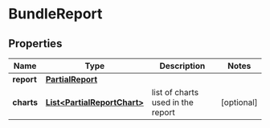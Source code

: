 

# BundleReport


## Properties

| Name | Type | Description | Notes |
|------------ | ------------- | ------------- | -------------|
|**report** | [**PartialReport**](PartialReport.md) |  |  |
|**charts** | [**List&lt;PartialReportChart&gt;**](PartialReportChart.md) | list of charts used in the report |  [optional] |



